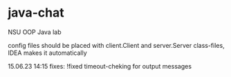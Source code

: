 # java-chat
NSU OOP Java lab

config files should be placed with client.Client and server.Server class-files, IDEA makes it automatically

15.06.23 14:15 fixes:
!fixed timeout-cheking for output messages
